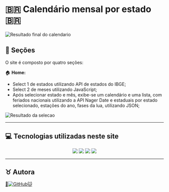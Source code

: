 # 🇧🇷 Calendário mensal por estado 🇧🇷

![Resultado final do calendario](/imgs/Screenshot_Calendário_mensal_por_estado.png)

## 🎨 Seções

O site é composto por quatro seções:

🏠 **Home:** 

- Select 1 de estados utilizando API de estados do IBGE;
- Select 2 de meses utilizando JavaScript;
- Após selecionar estado e mês, exibe-se um calendário e uma lista, com feriados nacionais utilizando a API Nager Date e estaduais por estado selecionado, estações do ano, fases da lua, utilizando JSON;

![Resultado da selecao](/imgs/Screenshot_Calendário_mensal_por_estado_resultado.png)

---

## 💻 Tecnologias utilizadas neste site

<p align="center">
    <img src="https://img.shields.io/badge/HTML5-E34F26?style=for-the-badge&logo=html5&logoColor=white" />
    <img src="https://img.shields.io/badge/CSS3-1572B6?style=for-the-badge&logo=css3&logoColor=white" />
    <img src="https://img.shields.io/badge/Bootstrap-563D7C?style=for-the-badge&logo=bootstrap&logoColor=white" />
    <img src="https://img.shields.io/badge/JavaScript-F7DF1E?style=for-the-badge&logo=javascript&logoColor=black"/>
</p>

---

<h2>♉ Autora</h2>

<a href="https://github.com/Jana-SI">
  🐶<img src="https://img.shields.io/badge/GitHub-100000?style=for-the-badge&logo=github&logoColor=white" alt="GitHub"/>🐱
</a>